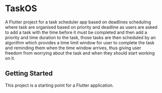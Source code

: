 # TaskOS

A Flutter project for a task scheduler app based on deadlines scheduling 
where task are organised based on priority and deadline as 
users are asked to add a task with the time before it must be completed and then add a priority 
and time duration to the task, those tasks are then scheduled by an algorithm which provides a time limit window 
for user to complete the task and reminding them when the time window arrives, thus giving user 
freedom from worrying about the task and when they should start working on it.

## Getting Started

This project is a starting point for a Flutter application.

